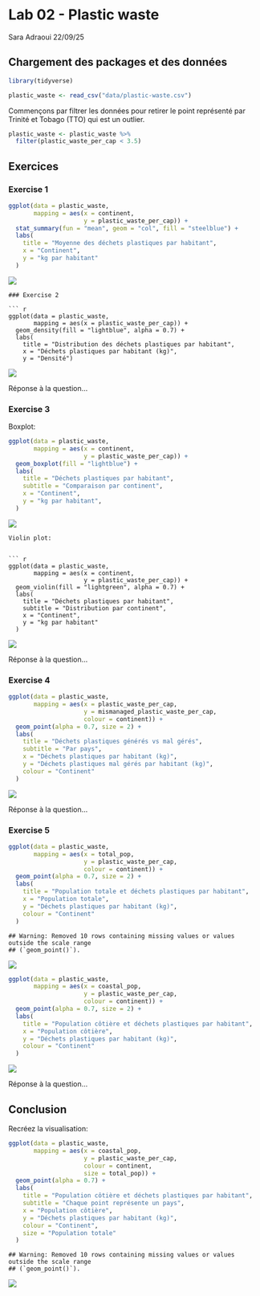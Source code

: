 Lab 02 - Plastic waste
================
Sara Adraoui
22/09/25

## Chargement des packages et des données

``` r
library(tidyverse) 
```

``` r
plastic_waste <- read_csv("data/plastic-waste.csv")
```

Commençons par filtrer les données pour retirer le point représenté par
Trinité et Tobago (TTO) qui est un outlier.

``` r
plastic_waste <- plastic_waste %>%
  filter(plastic_waste_per_cap < 3.5)
```

## Exercices

### Exercise 1

``` r
ggplot(data = plastic_waste,
       mapping = aes(x = continent,
                     y = plastic_waste_per_cap)) +
  stat_summary(fun = "mean", geom = "col", fill = "steelblue") +
  labs(
    title = "Moyenne des déchets plastiques par habitant",
    x = "Continent",
    y = "kg par habitant"
  )
```

![](lab-02_files/figure-gfm/plastic-waste-continent-1.png)<!-- -->



    ### Exercise 2

    ``` r
    ggplot(data = plastic_waste,
           mapping = aes(x = plastic_waste_per_cap)) +
      geom_density(fill = "lightblue", alpha = 0.7) +
      labs(
        title = "Distribution des déchets plastiques par habitant",
        x = "Déchets plastiques par habitant (kg)",
        y = "Densité")

![](lab-02_files/figure-gfm/plastic-waste-density-1.png)<!-- -->

Réponse à la question…

### Exercise 3

Boxplot:

``` r
ggplot(data = plastic_waste,
       mapping = aes(x = continent,
                     y = plastic_waste_per_cap)) +
  geom_boxplot(fill = "lightblue") +
  labs(
    title = "Déchets plastiques par habitant",
    subtitle = "Comparaison par continent",
    x = "Continent",
    y = "kg par habitant",
  )
```

![](lab-02_files/figure-gfm/plastic-waste-boxplot-1.png)<!-- -->


    Violin plot:


    ``` r
    ggplot(data = plastic_waste,
           mapping = aes(x = continent,
                         y = plastic_waste_per_cap)) +
      geom_violin(fill = "lightgreen", alpha = 0.7) +
      labs(
        title = "Déchets plastiques par habitant",
        subtitle = "Distribution par continent",
        x = "Continent",
        y = "kg par habitant"
      )

![](lab-02_files/figure-gfm/plastic-waste-violin-1.png)<!-- -->

Réponse à la question…

### Exercise 4

``` r
ggplot(data = plastic_waste,
       mapping = aes(x = plastic_waste_per_cap,
                     y = mismanaged_plastic_waste_per_cap,
                     colour = continent)) +
  geom_point(alpha = 0.7, size = 2) +
  labs(
    title = "Déchets plastiques générés vs mal gérés",
    subtitle = "Par pays",
    x = "Déchets plastiques par habitant (kg)",
    y = "Déchets plastiques mal gérés par habitant (kg)",
    colour = "Continent"
  )
```

![](lab-02_files/figure-gfm/plastic-waste-mismanaged-1.png)<!-- -->

Réponse à la question…

### Exercise 5

``` r
ggplot(data = plastic_waste,
       mapping = aes(x = total_pop,
                     y = plastic_waste_per_cap,
                     colour = continent)) +
  geom_point(alpha = 0.7, size = 2) +
  labs(
    title = "Population totale et déchets plastiques par habitant",
    x = "Population totale",
    y = "Déchets plastiques par habitant (kg)",
    colour = "Continent"
  )
```

    ## Warning: Removed 10 rows containing missing values or values outside the scale range
    ## (`geom_point()`).

![](lab-02_files/figure-gfm/plastic-waste-population-total-1.png)<!-- -->

``` r
ggplot(data = plastic_waste,
       mapping = aes(x = coastal_pop,
                     y = plastic_waste_per_cap,
                     colour = continent)) +
  geom_point(alpha = 0.7, size = 2) +
  labs(
    title = "Population côtière et déchets plastiques par habitant",
    x = "Population côtière",
    y = "Déchets plastiques par habitant (kg)",
    colour = "Continent"
  )
```

![](lab-02_files/figure-gfm/plastic-waste-population-coastal-1.png)<!-- -->

Réponse à la question…

## Conclusion

Recréez la visualisation:

``` r
ggplot(data = plastic_waste,
       mapping = aes(x = coastal_pop,
                     y = plastic_waste_per_cap,
                     colour = continent,
                     size = total_pop)) +
  geom_point(alpha = 0.7) +
  labs(
    title = "Population côtière et déchets plastiques par habitant",
    subtitle = "Chaque point représente un pays",
    x = "Population côtière",
    y = "Déchets plastiques par habitant (kg)",
    colour = "Continent",
    size = "Population totale"
  )
```

    ## Warning: Removed 10 rows containing missing values or values outside the scale range
    ## (`geom_point()`).

![](lab-02_files/figure-gfm/recreate-viz-1.png)<!-- -->

